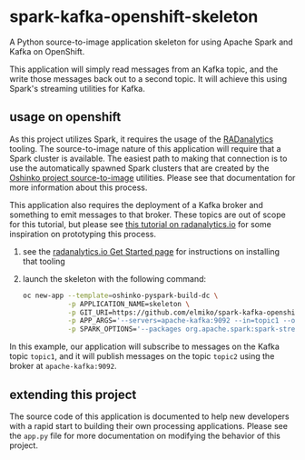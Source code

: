 # spark-kafka-openshift-skeleton

A Python source-to-image application skeleton for using Apache Spark and
Kafka on OpenShift.

This application will simply read messages from an Kafka topic, and
the write those messages back out to a second topic. It will achieve this
using Spark's streaming utilities for Kafka.

## usage on openshift

As this project utilizes Spark, it requires the usage of the
[RADanalytics](https://radanalytics.io) tooling. The source-to-image nature
of this application will require that a Spark cluster is available. The
easiest path to making that connection is to use the automatically spawned
Spark clusters that are created by the
[Oshinko project source-to-image](https://github.com/radanalyticsio/oshinko-s2i)
utilities. Please see that documentation for more information about this
process.

This application also requires the deployment of a Kafka broker and something
to emit messages to that broker. These topics are out of scope for this
tutorial, but please see
[this tutorial on radanalytics.io](https://radanalytics.io/applications/grafzahl)
for some inspiration on prototyping this process.

1. see the [radanalytics.io Get Started page](https://radanalytics.io/get-started)
   for instructions on installing that tooling

1. launch the skeleton with the following command:
   ```bash
   oc new-app --template=oshinko-pyspark-build-dc \
              -p APPLICATION_NAME=skeleton \
              -p GIT_URI=https://github.com/elmiko/spark-kafka-openshift-skeleton \
              -p APP_ARGS='--servers=apache-kafka:9092 --in=topic1 --out=topic2'  \
              -p SPARK_OPTIONS='--packages org.apache.spark:spark-streaming-kafka-0-8_2.11:2.1.0'
   ```

In this example, our application will subscribe to messages on the Kafka topic
`topic1`, and it will publish messages on the topic `topic2` using the broker
at `apache-kafka:9092`.

## extending this project

The source code of this application is documented to help new developers with
a rapid start to building their own processing applications. Please see the
`app.py` file for more documentation on modifying the behavior of this
project.

